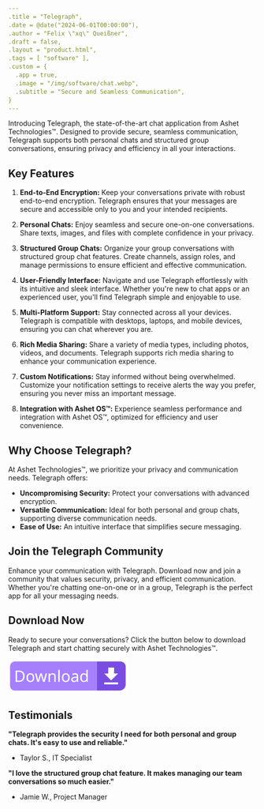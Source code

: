 ```yaml
---
.title = "Telegraph",
.date = @date("2024-06-01T00:00:00"),
.author = "Felix \"xq\" Queißner",
.draft = false,
.layout = "product.html",
.tags = [ "software" ],
.custom = {
  .app = true,
  .image = "/img/software/chat.webp",
  .subtitle = "Secure and Seamless Communication",
}
---
```


Introducing Telegraph, the state-of-the-art chat application from Ashet Technologies™. Designed to provide secure, seamless communication, Telegraph supports both personal chats and structured group conversations, ensuring privacy and efficiency in all your interactions.

## Key Features

1. **End-to-End Encryption:**
Keep your conversations private with robust end-to-end encryption. Telegraph ensures that your messages are secure and accessible only to you and your intended recipients.

2. **Personal Chats:**
Enjoy seamless and secure one-on-one conversations. Share texts, images, and files with complete confidence in your privacy.

3. **Structured Group Chats:**
Organize your group conversations with structured group chat features. Create channels, assign roles, and manage permissions to ensure efficient and effective communication.

4. **User-Friendly Interface:**
Navigate and use Telegraph effortlessly with its intuitive and sleek interface. Whether you're new to chat apps or an experienced user, you'll find Telegraph simple and enjoyable to use.

5. **Multi-Platform Support:**
Stay connected across all your devices. Telegraph is compatible with desktops, laptops, and mobile devices, ensuring you can chat wherever you are.

6. **Rich Media Sharing:**
Share a variety of media types, including photos, videos, and documents. Telegraph supports rich media sharing to enhance your communication experience.

7. **Custom Notifications:**
Stay informed without being overwhelmed. Customize your notification settings to receive alerts the way you prefer, ensuring you never miss an important message.

8. **Integration with Ashet OS™:**
Experience seamless performance and integration with Ashet OS™, optimized for efficiency and user convenience.

## Why Choose Telegraph?

At Ashet Technologies™, we prioritize your privacy and communication needs. Telegraph offers:

- **Uncompromising Security:** Protect your conversations with advanced encryption.
- **Versatile Communication:** Ideal for both personal and group chats, supporting diverse communication needs.
- **Ease of Use:** An intuitive interface that simplifies secure messaging.

## Join the Telegraph Community

Enhance your communication with Telegraph. Download now and join a community that values security, privacy, and efficient communication. Whether you're chatting one-on-one or in a group, Telegraph is the perfect app for all your messaging needs.

## Download Now

Ready to secure your conversations? Click the button below to download Telegraph and start chatting securely with Ashet Technologies™.

[![Download Telegraph](download.svg)](javascript:install())

## Testimonials

**"Telegraph provides the security I need for both personal and group chats. It's easy to use and reliable."**
- Taylor S., IT Specialist

**"I love the structured group chat feature. It makes managing our team conversations so much easier."**
- Jamie W., Project Manager
